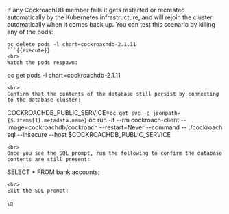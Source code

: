 If any CockroachDB member fails it gets restarted or recreated automatically by the Kubernetes infrastructure, and will rejoin the cluster automatically when it comes back up. You can test this scenario by killing any of the pods:

```
oc delete pods -l chart=cockroachdb-2.1.11
```{{execute}}
<br>
Watch the pods respawn:

```
oc get pods -l chart=cockroachdb-2.1.11
```{{execute}}
<br>
Confirm that the contents of the database still persist by connecting to the database cluster:

```
COCKROACHDB_PUBLIC_SERVICE=`oc get svc -o jsonpath={$.items[1].metadata.name}`
oc run -it --rm cockroach-client --image=cockroachdb/cockroach --restart=Never --command -- ./cockroach sql --insecure --host $COCKROACHDB_PUBLIC_SERVICE
```{{execute}}
<br>
Once you see the SQL prompt, run the following to confirm the database contents are still present:

```
SELECT * FROM bank.accounts;
```{{execute}}
<br>
Exit the SQL prompt:
```
\q
```{{execute}}
